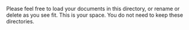 Please feel free to load your documents in this directory, or rename or delete as you see fit. This is your space. You do not need to keep these directories.
